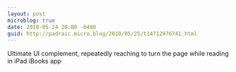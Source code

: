 ```yaml
---
layout: post
microblog: true
date: 2010-05-24 20:00 -0400
guid: http://padraic.micro.blog/2010/05/25/t14712976741.html
---
```

Ultimate UI complement, repeatedly reaching to turn the page while reading in iPad iBooks app
